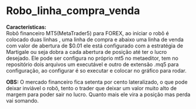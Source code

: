 # Robo_linha_compra_venda

<strong>Características:</strong><br>
Robô financeiro MT5(MetaTrader5) para FOREX, ao iníciar o robô é colocado duas linhas , uma linha de compra e abaixo uma linha de venda com valor de abertura de $0.01 ele está configurado com a estratégia de Martigale ou seja dobra a cada abertura de posição até ter o lucro desejado.
Ele pode ser configura no próprio mt5 no metaeditor, tem no repositório dois arquivos um executável e outro de extensão .mq5 para configuração, ao configurar é so executar e colocar no gráfico para rodar.

<Strong>OBS:</Strong> O mercado financeiro fica setenta por cento lateralizado, o que pode deixar inviável o robô, tento o trader que deixar um valor muito alto de margem para poder sair no lucro. Quanto mais ele vira a posição mas perda vai somando.
